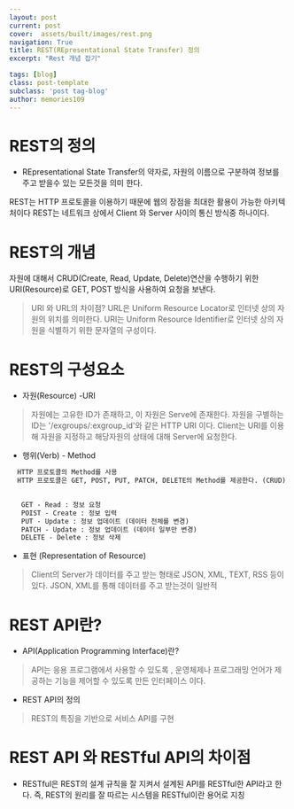 ```yaml
---
layout: post
current: post
cover:  assets/built/images/rest.png
navigation: True
title: REST(REpresentational State Transfer) 정의
excerpt: "Rest 개념 잡기"

tags: [blog]
class: post-template
subclass: 'post tag-blog'
author: memories109
---
```


# REST의 정의 
 - REpresentational State Transfer의 약자로, 
자원의 이름으로 구분하여 정보를 주고 받을수 있는 모든것을 의미 한다. 

REST는 HTTP 프로토콜을 이용하기 때문에 웹의 장점을 최대한 활용이 가능한 아키텍처이다 
REST는 네트워크 상에서 Client 와 Server 사이의 통신 방식중 하나이다. 

# REST의 개념 
자원에 대해서 CRUD(Create, Read, Update, Delete)연산을 수행하기 위한 URI(Resource)로 
GET, POST 방식을 사용하여 요청을 보낸다.
> URI 와 URL의 차이점?
  URL은 Uniform Resource Locator로 인터넷 상의 자원의 위치를 의미한다. 
  URI는 Uniform Resource Identifier로 인터넷 상의 자원을 식별하기 위한 문자열의 구성이다. 

# REST의 구성요소 
 - 자원(Resource) -URI
  > 자원에는 고유한 ID가 존재하고, 이 자원은 Serve에 존재한다.
  > 자원을 구별하는 ID는 '/exgroups/:exgroup_id'와 같은 HTTP URI 이다.
  > Client는 URI를 이용해 자원을 지정하고 해당자원의 상태에 대해 Server에 요청한다. 

 - 행위(Verb) - Method
 ```html
   HTTP 프로토콜의 Method를 사용
   HTTP 프로토콜은 GET, POST, PUT, PATCH, DELETE의 Method를 제공한다. (CRUD)
  

    GET - Read : 정보 요청
    POIST - Create : 정보 입력
    PUT - Update : 정보 업데이트 (데이터 전체를 변경)
    PATCH - Update : 정보 업데이트 (데이터 일부만 변경) 
    DELETE - Delete : 정보 삭제

```

  - 표현 (Representation of Resource)
   > Client의 Server가 데이터를 주고 받는 형태로 JSON, XML, TEXT, RSS 등이 있다.
   > JSON, XML를 통해 데이터를 주고 받는것이 일반적

# REST API란?
 - API(Application Programming Interface)란?
  > API는 응용 프로그램에서 사용할 수 있도록 , 운영체제나 프로그래밍 언어가 제공하는 기능을 제어할 수 있도록 만든 인터페이스 이다. 
 - REST API의 정의 
  > REST의 특징을 기반으로 서비스 API를 구현

# REST API 와 RESTful API의 차이점 
 - RESTful은 REST의 설계 규칙을 잘 지켜서 설계된 API를 RESTful한 API라고 한다. 
 즉, REST의 원리를 잘 따르는 시스템을 RESTful이란 용어로 지칭